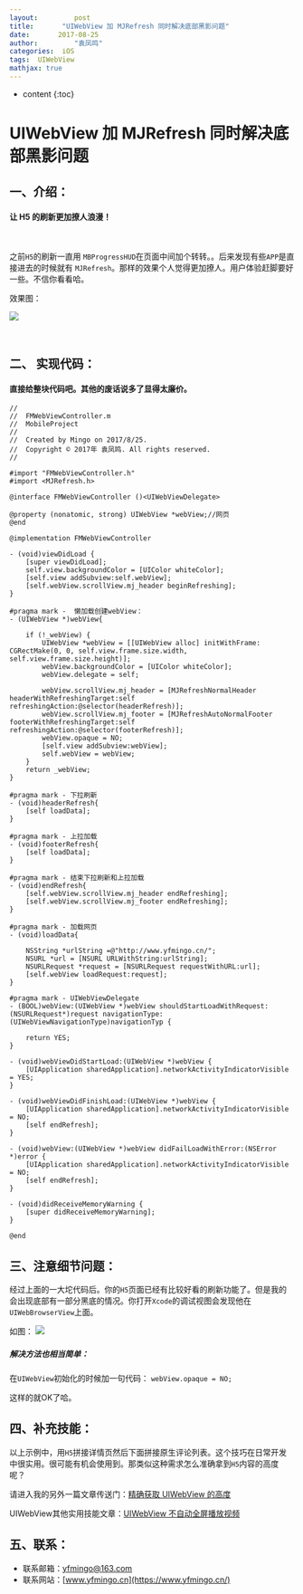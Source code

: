 ```yaml
---
layout:     	post
title:       "UIWebView 加 MJRefresh 同时解决底部黑影问题"
date:     	2017-08-25
author:     	"袁凤鸣"
categories:  iOS
tags:  UIWebView
mathjax: true
---
```


* content
{:toc} 

# UIWebView 加 MJRefresh 同时解决底部黑影问题

## 一、介绍：
#### 让 H5 的刷新更加撩人浪漫！

<!--原文在我博客： [https://www.yfmingo.cn/2017/07/23/PagingButton/](https://www.yfmingo.cn/2017/07/23/PagingButton/)-->
<br>

之前`H5`的刷新一直用 `MBProgressHUD`在页面中间加个转转。。后来发现有些`APP`是直接进去的时候就有 `MJRefresh`。那样的效果个人觉得更加撩人。用户体验赶脚要好一些。不信你看看哈。

效果图：<br>

![](https://yfmingo.oss-cn-beijing.aliyuncs.com/images/bUHCZz.jpg)

<br>






## 二、 实现代码：
#### 直接给整块代码吧。其他的废话说多了显得太廉价。


    //
    //  FMWebViewController.m
    //  MobileProject
    //
    //  Created by Mingo on 2017/8/25.
    //  Copyright © 2017年 袁凤鸣. All rights reserved.
    //
    
    #import "FMWebViewController.h"
    #import <MJRefresh.h>
    
    @interface FMWebViewController ()<UIWebViewDelegate>
    
    @property (nonatomic, strong) UIWebView *webView;//网页
    @end
    
    @implementation FMWebViewController
    
    - (void)viewDidLoad {
        [super viewDidLoad];
        self.view.backgroundColor = [UIColor whiteColor];
        [self.view addSubview:self.webView];
        [self.webView.scrollView.mj_header beginRefreshing];
    }
    
    #pragma mark -  懒加载创建webView：
    - (UIWebView *)webView{
        
        if (!_webView) {
            UIWebView *webView = [[UIWebView alloc] initWithFrame: CGRectMake(0, 0, self.view.frame.size.width, self.view.frame.size.height)];
            webView.backgroundColor = [UIColor whiteColor];
            webView.delegate = self;
            
            webView.scrollView.mj_header = [MJRefreshNormalHeader headerWithRefreshingTarget:self refreshingAction:@selector(headerRefresh)];
            webView.scrollView.mj_footer = [MJRefreshAutoNormalFooter footerWithRefreshingTarget:self refreshingAction:@selector(footerRefresh)];
            webView.opaque = NO;
            [self.view addSubview:webView];
            self.webView = webView;
        }
        return _webView;
    }
    
    #pragma mark - 下拉刷新
    - (void)headerRefresh{
        [self loadData];
    }
    
    #pragma mark - 上拉加载
    - (void)footerRefresh{
        [self loadData];
    }
    
    #pragma mark - 结束下拉刷新和上拉加载
    - (void)endRefresh{
        [self.webView.scrollView.mj_header endRefreshing];
        [self.webView.scrollView.mj_footer endRefreshing];
    }
    
    #pragma mark - 加载网页
    - (void)loadData{
        
        NSString *urlString =@"http://www.yfmingo.cn/";
        NSURL *url = [NSURL URLWithString:urlString];
        NSURLRequest *request = [NSURLRequest requestWithURL:url];
        [self.webView loadRequest:request];
    }
    
    #pragma mark - UIWebViewDelegate
    - (BOOL)webView:(UIWebView *)webView shouldStartLoadWithRequest:(NSURLRequest*)request navigationType:(UIWebViewNavigationType)navigationTyp {
        
        return YES;
    }
    
    - (void)webViewDidStartLoad:(UIWebView *)webView {
        [UIApplication sharedApplication].networkActivityIndicatorVisible = YES;
    }
    
    - (void)webViewDidFinishLoad:(UIWebView *)webView {
        [UIApplication sharedApplication].networkActivityIndicatorVisible = NO;
        [self endRefresh];
    }
    
    - (void)webView:(UIWebView *)webView didFailLoadWithError:(NSError *)error {
        [UIApplication sharedApplication].networkActivityIndicatorVisible = NO;
        [self endRefresh];
    }
    
    - (void)didReceiveMemoryWarning {
        [super didReceiveMemoryWarning];
    }
    
    @end
 
 
 
## 三、注意细节问题：
经过上面的一大坨代码后。你的`H5`页面已经有比较好看的刷新功能了。但是我的会出现底部有一部分黑底的情况。你打开`Xcode`的调试视图会发现他在`UIWebBrowserView`上面。

如图：
![](https://yfmingo.oss-cn-beijing.aliyuncs.com/images/iG9cxe.jpg)

##### 解决方法也相当简单：
在`UIWebView`初始化的时候加一句代码：
    `webView.opaque = NO;`
    
这样的就OK了哈。

## 四、补充技能：
以上示例中，用`H5`拼接详情页然后下面拼接原生评论列表。这个技巧在日常开发中很实用。很可能有机会使用到。那类似这种需求怎么准确拿到`H5`内容的高度呢？

请进入我的另外一篇文章传送门：[精确获取 UIWebView 的高度](https://www.yfmingo.cn/2017/03/13/accurate-get-webViewHeader/)

UIWebView其他实用技能文章：[UIWebView 不自动全屏播放视频](https://www.yfmingo.cn/2017/08/24/UIWebVIew-play-video/)
        
## 五、联系：
- 联系邮箱：yfmingo@163.com
- 联系网站：[www.yfmingo.cn](https://www.yfmingo.cn/)





